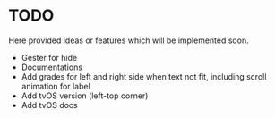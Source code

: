 # TODO

Here provided ideas or features which will be implemented soon.

- Gester for hide
- Documentations
- Add grades for left and right side when text not fit, including scroll animation for label
- Add tvOS version (left-top corner)
- Add tvOS docs
